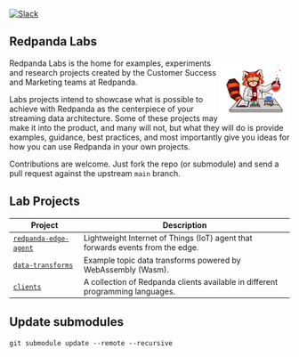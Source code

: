 [![Slack](https://img.shields.io/badge/Slack-Redpanda%20Community-blue)](https://redpanda.com/slack)

## Redpanda Labs

<img align="right" width="25%" src="images/redpanda_lab2.png">Redpanda Labs is the home for examples, experiments and research projects created by the Customer Success and Marketing teams at Redpanda. 

Labs projects intend to showcase what is possible to achieve with Redpanda as the centerpiece of your streaming data architecture. Some of these projects may make it into the product, and many will not, but what they will do is provide examples, guidance, best practices, and most importantly give you ideas for how you can use Redpanda in your own projects.

Contributions are welcome. Just fork the repo (or submodule) and send a pull request against the upstream `main` branch.

## Lab Projects

| Project       | Description   |
| ------------- | ------------- |
| [`redpanda-edge-agent`](https://github.com/redpanda-data/redpanda-edge-agent) | Lightweight Internet of Things (IoT) agent that forwards events from the edge. |
| [`data-transforms`](https://github.com/redpanda-data/redpanda-labs/data-transforms) | Example topic data transforms powered by WebAssembly (Wasm). |
| [`clients`](https://github.com/redpanda-data/redpanda-labs/clients) | A collection of Redpanda clients available in different programming languages. |

## Update submodules

```
git submodule update --remote --recursive

```
